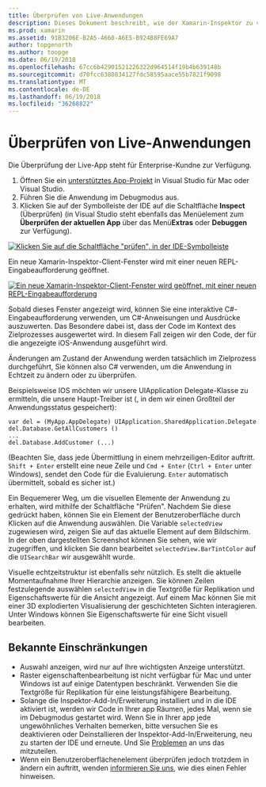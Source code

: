 ```yaml
---
title: Überprüfen von Live-Anwendungen
description: Dieses Dokument beschreibt, wie der Xamarin-Inspektor zu verwenden, um Anwendungen zu überprüfen. Darüber hinaus werden die Einschränkungen des Xamarin-Inspektor Tools erläutert.
ms.prod: xamarin
ms.assetid: 91B3206E-B2A5-4660-A6E5-B924B8FE69A7
author: topgenorth
ms.author: toopge
ms.date: 06/19/2018
ms.openlocfilehash: 67cc6b42901521226322d964514f19b4b639148b
ms.sourcegitcommit: d70fcc6380834127fdc58595aace55b7821f9098
ms.translationtype: MT
ms.contentlocale: de-DE
ms.lasthandoff: 06/19/2018
ms.locfileid: "36268822"
---
```

# <a name="inspecting-live-applications"></a>Überprüfen von Live-Anwendungen

Die Überprüfung der Live-App steht für Enterprise-Kundne zur Verfügung.

1. Öffnen Sie ein [unterstütztes App-Projekt](~/tools/inspector/install.md#supported-platforms) in Visual Studio für Mac oder Visual Studio.
1. Führen Sie die Anwendung im Debugmodus aus.
1. Klicken Sie auf der Symbolleiste der IDE auf die Schaltfläche **Inspect** (Überprüfen) (in Visual Studio steht ebenfalls das Menüelement zum **Überprüfen der aktuellen App** über das Menü**Extras** oder **Debuggen** zur Verfügung).

[![](inspect-images/mac-heres-the-button.png "Klicken Sie auf die Schaltfläche \"prüfen\", in der IDE-Symbolleiste")](inspect-images/mac-heres-the-button.png#lightbox)

Ein neue Xamarin-Inspektor-Client-Fenster wird mit einer neuen REPL-Eingabeaufforderung geöffnet.

[![](inspect-images/inspector-0.7.0-map-inspect-small.png "Ein neue Xamarin-Inspektor-Client-Fenster wird geöffnet, mit einer neuen REPL-Eingabeaufforderung")](inspect-images/inspector-0.7.0-map-inspect.png#lightbox)

Sobald dieses Fenster angezeigt wird, können Sie eine interaktive C#-Eingabeaufforderung verwenden, um C#-Anweisungen und Ausdrücke auszuwerten. Das Besondere dabei ist, dass der Code im Kontext des Zielprozesses ausgewertet wird. In diesem Fall zeigen wir den Code, der für die angezeigte iOS-Anwendung ausgeführt wird.

Änderungen am Zustand der Anwendung werden tatsächlich im Zielprozess durchgeführt, Sie können also C# verwenden, um die Anwendung in Echtzeit zu ändern oder zu überprüfen.

Beispielsweise IOS möchten wir unsere UIApplication Delegate-Klasse zu ermitteln, die unsere Haupt-Treiber ist (, in dem wir einen Großteil der Anwendungsstatus gespeichert):

    var del = (MyApp.AppDelegate) UIApplication.SharedApplication.Delegate
    del.Database.GetAllCustomers ()
    ...
    del.Database.AddCustomer (...)

(Beachten Sie, dass jede Übermittlung in einem mehrzeiligen-Editor auftritt. `Shift + Enter` erstellt eine neue Zeile und `Cmd + Enter` (`Ctrl + Enter` unter Windows), sendet den Code für die Evaluierung. `Enter` automatisch übermittelt, sobald es sicher ist.)

Ein Bequemerer Weg, um die visuellen Elemente der Anwendung zu erhalten, wird mithilfe der Schaltfläche "Prüfen". Nachdem Sie diese gedrückt haben, können Sie ein Element der Benutzeroberfläche durch Klicken auf die Anwendung auswählen. Die Variable `selectedView` zugewiesen wird, zeigen Sie auf das aktuelle Element auf dem Bildschirm. In der oben dargestellten Screenshot können Sie sehen, wie wir zugegriffen, und klicken Sie dann bearbeitet `selectedView.BarTintColor` auf die `UISearchBar` wir ausgewählt wurde.

Visuelle echtzeitstruktur ist ebenfalls sehr nützlich. Es stellt die aktuelle Momentaufnahme Ihrer Hierarchie anzeigen. Sie können Zeilen festzulegende auswählen `selectedView` in die Textgröße für Replikation und Eigenschaftswerte für die Ansicht angezeigt. Auf einem Mac können Sie mit einer 3D explodierten Visualisierung der geschichteten Sichten interagieren. Unter Windows können Sie Eigenschaftswerte für eine Sicht visuell bearbeiten.

## <a name="known-limitations"></a>Bekannte Einschränkungen

 - Auswahl anzeigen, wird nur auf Ihre wichtigsten Anzeige unterstützt.
 - Raster eigenschaftenbearbeitung ist nicht verfügbar für Mac und unter Windows ist auf einige Datentypen beschränkt. Verwenden Sie die Textgröße für Replikation für eine leistungsfähigere Bearbeitung.
 - Solange die Inspektor-Add-In/Erweiterung installiert und in die IDE aktiviert ist, werden wir Code in Ihrer app Räumen, jedes Mal, wenn sie im Debugmodus gestartet wird. Wenn Sie in Ihrer app jede ungewöhnliches Verhalten bemerken, bitte versuchen Sie es deaktivieren oder Deinstallieren der Inspektor-Add-In/Erweiterung, neu zu starten der IDE und erneute. Und Sie [Problemen](~/tools/inspector/install.md#reporting-bugs) an uns das mitzuteilen.
 - Wenn ein Benutzeroberflächenelement überprüfen jedoch trotzdem in ändern ein auftritt, wenden [informieren Sie uns](~/tools/inspector/install.md#reporting-bugs), wie dies einen Fehler hinweisen.

